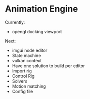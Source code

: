 # Animation Engine

Currently:
* opengl docking viewport

Next:
* imgui node editor
* State machine
* vulkan context
* Have one solution to build per editor
* Import rig
* Control Rig
* Solvers
* Motion matching
* Config file

